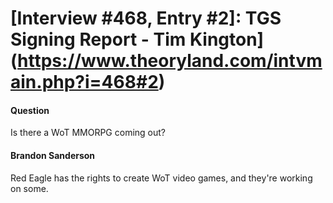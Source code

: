 # [Interview #468, Entry #2]: TGS Signing Report - Tim Kington](https://www.theoryland.com/intvmain.php?i=468#2)

#### Question

Is there a WoT MMORPG coming out?

#### Brandon Sanderson

Red Eagle has the rights to create WoT video games, and they're working on some.

